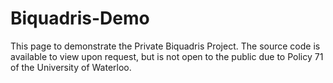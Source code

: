 # Biquadris-Demo
This page to demonstrate the Private Biquadris Project.
The source code is available to view upon request, but is not open to the public due to Policy 71 of the University of Waterloo.

